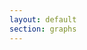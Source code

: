 ```yaml
---
layout: default
section: graphs
---
```

<script src="https://cdnjs.cloudflare.com/ajax/libs/Chart.js/2.7.2/Chart.bundle.min.js"></script>

<div id="glucose-chart" style="width: 640px; height: 200px;"></div>
<div id="insulin-chart" style="width: 640px; height: 200px;"></div>
<div id="hba1c-chart" style="width: 640px; height: 200px;"></div>
<div id="potassium-chart" style="width: 640px; height: 200px;"></div>
<div id="bp-chart" style="width: 640px; height: 200px;"></div>
<div id="weight-chart" style="width: 640px; height: 200px;"></div>

<script>
d3.json('/data/glucose.json', function(data) {
    data = MG.convert.date(data, 'date', '%Y-%m-%dT%H:%M:%SZ');
    MG.data_graphic({
        title: "Glucose",
        data: data,
        animate_on_load: true,
        width: 640,
        height: 200,
        left: 100,
        target: document.getElementById('glucose-chart'),
        x_accessor: 'date',
        y_accessor: 'value',
        y_label: 'mmol/L'
    });
});
d3.json('/data/insulin.json', function(data) {
    for (var i = 0; i < data.length; i++) {
        data[i] = MG.convert.date(data[i], 'date', '%Y-%m-%dT%H:%M:%SZ');
    }
    MG.data_graphic({
        title: "Insulin",
        data: data,
        animate_on_load: true,
        width: 640,
        height: 200,
        left: 100,
        target: '#insulin-chart',
        legend: ['Fast-acting','Bolus'],
        legend_target: '.legend',
        x_accessor: 'date',
        y_accessor: 'value',
        aggregate_rollover: true,
        y_label: 'units'
    });
});
d3.json('/data/hba1c.json', function(data) {
    data = MG.convert.date(data, 'date', '%Y-%m-%dT%H:%M:%SZ');
    MG.data_graphic({
        title: "HbA1c",
        data: data,
        animate_on_load: true,
        width: 640,
        height: 200,
        left: 100,
        target: document.getElementById('hba1c-chart'),
        x_accessor: 'date',
        y_accessor: 'value',
        y_label: 'mmol/mol'
    });
});
d3.json('/data/potassium.json', function(data) {
    data = MG.convert.date(data, 'date', '%Y-%m-%dT%H:%M:%SZ');
    MG.data_graphic({
        title: "Potassium",
        data: data,
        animate_on_load: true,
        width: 640,
        height: 200,
        left: 100,
        target: document.getElementById('potassium-chart'),
        x_accessor: 'date',
        y_accessor: 'value',
        y_label: 'mmol/L'
    });
});
d3.json('/data/weight.json', function(data) {
    data = MG.convert.date(data, 'date', '%Y-%m-%dT%H:%M:%SZ');
    MG.data_graphic({
        title: "Weight",
        data: data,
        animate_on_load: true,
        width: 640,
        height: 200,
        left: 100,
        target: document.getElementById('weight-chart'),
        x_accessor: 'date',
        y_accessor: 'value',
        y_label: 'kgs'
    });
});
d3.json('/data/bp.json', function(data) {
    for (var i = 0; i < data.length; i++) {
        data[i] = MG.convert.date(data[i], 'date', '%Y-%m-%dT%H:%M:%SZ');
    }
    MG.data_graphic({
        title: "Blood pressure",
        data: data,
        animate_on_load: true,
        width: 640,
        height: 200,
        left: 100,
        target: '#bp-chart',
        legend: ['Systolic','Diastolic'],
        legend_target: '.legend',
        x_accessor: 'date',
        y_accessor: 'value',
        aggregate_rollover: true,
        y_label: 'mmHg'
    });
});
</script>
